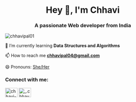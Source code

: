 <h1 align="center">Hey 👋, I'm Chhavi</h1>
<h3 align="center">A passionate Web developer from India</h3>

<p align="left"> <img src="https://komarev.com/ghpvc/?username=chhavipal01&label=Profile%20views&color=0e75b6&style=flat" alt="chhavipal01" /> </p>



🌱 I’m currently learning **Data Structures and Algorithms**

 📫 How to reach me **chhavipal04@gmail.com**

 😄 Pronouns: [She/Her](She/Her)

 

<h3 align="left">Connect with me:</h3>
<p align="left">
<a href="https://linkedin.com/in/chhavi-pal78624" target="blank"><img align="center" src="https://raw.githubusercontent.com/rahuldkjain/github-profile-readme-generator/master/src/images/icons/Social/linked-in-alt.svg" alt="chhavi-pal78624" height="30" width="40" /></a>
<a href="https://instagram.com/_.chhavviiiii" target="blank"><img align="center" src="https://raw.githubusercontent.com/rahuldkjain/github-profile-readme-generator/master/src/images/icons/Social/instagram.svg" alt="_.chhavviiiii" height="30" width="40" /></a>
</p>

